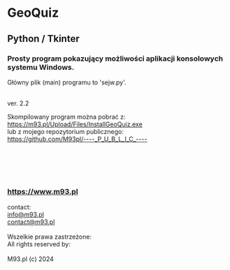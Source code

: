 # GeoQuiz
## Python / Tkinter
### Prosty program pokazujący możliwości aplikacji konsolowych systemu Windows.
Główny plik (main) programu to 'sejw.py'.

<br>ver. 2.2<br>

Skompilowany program można pobrać z:<br>
https://m93.pl/Upload/Files/InstallGeoQuiz.exe<br>
lub z mojego repozytorium publicznego:<br>
https://github.com/M93pl/----_P_U_B_L_I_C_----<br>

<br><br>
----------------------
### https://www.m93.pl
contact:<br>
info@m93.pl<br>
contact@m93.pl<br><br>
Wszelkie prawa zastrzeżone:<br>
All rights reserved by:<br><br>
M93.pl (c) 2024
